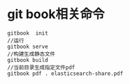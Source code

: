 # git book相关命令  
```
gitbook  init
//运行
gitbook serve
//构建生成静态文件
gitbook build 
//当前目录生成指定文件pdf 
gitbook pdf . elasticsearch-share.pdf
```
